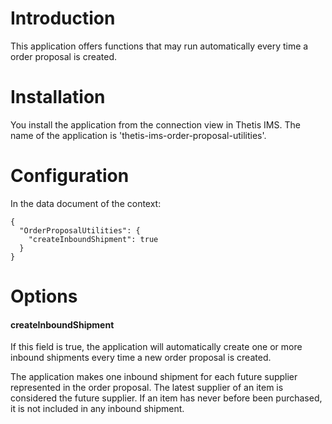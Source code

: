 # Introduction
This application offers functions that may run automatically every time a order proposal is created.

# Installation
You install the application from the connection view in Thetis IMS. The name of the application is 'thetis-ims-order-proposal-utilities'.

# Configuration
In the data document of the context:
```
{
  "OrderProposalUtilities": {
    "createInboundShipment": true
  }
}
```

# Options

#### createInboundShipment

If this field is true, the application will automatically create one or more inbound shipments every time a new order proposal is created.

The application makes one inbound shipment for each future supplier represented in the order proposal. The latest supplier of an item is considered the future supplier. If an item has never before been purchased, it is not included in any inbound shipment.